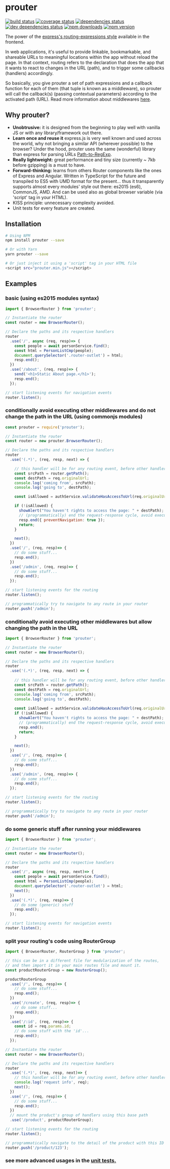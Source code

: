 # prouter

[![build status](https://travis-ci.org/rogerpadilla/prouter.svg?branch=master)](https://travis-ci.org/rogerpadilla/prouter?branch=master)
[![coverage status](https://coveralls.io/repos/rogerpadilla/prouter/badge.svg?branch=master)](https://coveralls.io/r/rogerpadilla/prouter?branch=master)
[![dependencies status](https://david-dm.org/rogerpadilla/prouter/status.svg)](https://david-dm.org/rogerpadilla/prouter/status.svg)
[![dev dependencies status](https://david-dm.org/rogerpadilla/prouter/dev-status.svg)](https://david-dm.org/rogerpadilla/prouter/dev-status.svg)
[![npm downloads](https://img.shields.io/npm/dm/prouter.svg)](https://www.npmjs.com/package/prouter)
[![npm version](https://badge.fury.io/js/prouter.svg)](https://www.npmjs.com/prouter)

The power of the [express's routing-expressions style](https://expressjs.com/en/guide/routing.html) available in the frontend.

In web applications, it's useful to provide linkable, bookmarkable, and shareable URLs to meaningful locations within the app without reload the page. In that context, routing refers to the declaration that does the app that it wants to react to changes in the URL (path), and to trigger some callbacks (handlers) accordingly.

So basically, you give prouter a set of path expressions and a callback function for each of them (that tuple is known as a middleware), so prouter will call the callback(s) (passing contextual parameters) according to the activated path (URL). Read more information about middlewares [here](https://expressjs.com/en/guide/writing-middleware.html).

## Why prouter?
- **Unobtrusive:** it is designed from the beginning to play well with vanilla JS or with any library/framework out there.
- **Learn once and reuse it** express.js is very well known and used across the world, why not bringing a similar API (wherever possible) to the browser? Under the hood, prouter uses the same (wonderful) library than express for parsing URLs [Path-to-RegExp](https://github.com/pillarjs/path-to-regexp).
- **Really lightweight:** great performance and tiny size (currently ~ 7kb before gzipping) is a must to have.
- **Forward-thinking:** learns from others Router components like the ones of Express and Angular. Written in TypeScript for the future and transpiled to ES5 with UMD format for the present... thus it transparently supports almost every modules' style out there: es2015 (es6), CommonJS, AMD. And can be used also as global browser variable (via 'script' tag in your HTML).
- KISS principle: unnecessary complexity avoided.
- Unit tests for every feature are created.

## Installation

```bash
# Using NPM
npm install prouter --save

# Or with Yarn
yarn prouter --save

# Or just inject it using a 'script' tag in your HTML file
<script src="prouter.min.js"></script>
```

## Examples

### basic (using es2015 modules syntax)

```js
import { BrowserRouter } from 'prouter';

// Instantiate the router
const router = new BrowserRouter();

// Declare the paths and its respective handlers
router
  .use('/', async (req, resp)=> {
    const people = await personService.find();
    const html = PersonListCmp(people);
    document.querySelector('.router-outlet') = html;
    resp.end();
  })
  .use('/about', (req, resp)=> {
    send('<h1>Static About page.</h1>');
    resp.end();
  });

// start listening events for navigation events
router.listen();
```


### conditionally avoid executing other middlewares and do not change the path in the URL (using commonjs modules)

```js
const prouter = require('prouter');

// Instantiate the router
const router = new prouter.BrowserRouter();

// Declare the paths and its respective handlers
router
  .use('(.*)', (req, resp, next) => {

    // this handler will be for any routing event, before other handlers
    const srcPath = router.getPath();
    const destPath = req.originalUrl;
    console.log('coming from', srcPath);
    console.log('going to', destPath);

    const isAllowed = authService.validateHasAccessToUrl(req.originalUrl);

    if (!isAllowed) {
      showAlert("You haven't rights to access the page: " + destPath);
      // (programmatically) end the request-response cycle, avoid executing other middlewares and prevent changing the path in the URL.
      resp.end({ preventNavigation: true });
      return;
    }

    next();
  })
  .use('/', (req, resp)=> {
    // do some stuff...
    resp.end();
  })
  .use('/admin', (req, resp)=> {
    // do some stuff...
    resp.end();
  });

// start listening events for the routing
router.listen();

// programmatically try to navigate to any route in your router
router.push('/admin');
```


### conditionally avoid executing other middlewares but allow changing the path in the URL

```js
import { BrowserRouter } from 'prouter';

// Instantiate the router
const router = new BrowserRouter();

// Declare the paths and its respective handlers
router
  .use('(.*)', (req, resp, next) => {
    
    // this handler will be for any routing event, before other handlers
    const srcPath = router.getPath();
    const destPath = req.originalUrl;
    console.log('coming from', srcPath);
    console.log('going to', destPath);
    
    const isAllowed = authService.validateHasAccessToUrl(req.originalUrl);
    if (!isAllowed) {
      showAlert("You haven't rights to access the page: " + destPath);
      // (programmatically) end the request-response cycle, avoid executing other middlewares and allow changing the path in the URL.
      resp.end();
      return;
    }

    next();
  })
  .use('/', (req, resp)=> {
    // do some stuff...
    resp.end();
  })
  .use('/admin', (req, resp)=> {
    // do some stuff...
    resp.end();
  });

// start listening events for the routing
router.listen();

// programmatically try to navigate to any route in your router
router.push('/admin');
```

### do some generic stuff after running your middlewares

```js
import { BrowserRouter } from 'prouter';

// Instantiate the router
const router = new BrowserRouter();

// Declare the paths and its respective handlers
router
  .use('/', async (req, resp, next)=> {
    const people = await personService.find();
    const html = PersonListCmp(people);
    document.querySelector('.router-outlet') = html;
    next();
  })
  .use('(.*)', (req, resp)=> {
    // do some (generic) stuff
    resp.end();
  });

// start listening events for navigation events
router.listen();
```


### split your routing's code using RouterGroup

```js
import { BrowserRouter, RouterGroup } from 'prouter';

// this can be in a different file for modularization of the routes,
// and then import it in your main routes file and mount it.
const productRouterGroup = new RouterGroup();

productRouterGroup
  .use('/', (req, resp)=> {
    // do some stuff...
    resp.end();
  })
  .use('/create', (req, resp)=> {
    // do some stuff...  
    resp.end();
  })
  .use('/:id', (req, resp)=> {
    const id = req.params.id;
    // do some stuff with the 'id'...
    resp.end();
  });

// Instantiate the router
const router = new BrowserRouter();

// Declare the paths and its respective handlers
router
  .use('(.*)', (req, resp, next)=> {
    // this handler will be for any routing event, before other handlers
    console.log('request info', req);
    next();
  })
  .use('/', (req, resp)=> {
    // do some stuff...
    resp.end();
  })
  // mount the product's group of handlers using this base path
  .use('/product', productRouterGroup);

// start listening events for the routing
router.listen();

// programmatically navigate to the detail of the product with this ID
router.push('/product/123');
```


### see more advanced usages in the [unit tests.](https://github.com/rogerpadilla/prouter/blob/master/src/browser-router.spec.ts)
